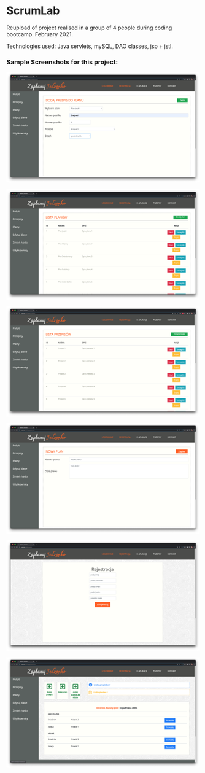 # ScrumLab
Reupload of project realised in a group of 4 people during coding bootcamp. February 2021.

Technologies used: Java servlets, mySQL, DAO classes, jsp + jstl.

### Sample Screenshots for this project: 

![alt text](https://github.com/radoslawwalat/ScrumLab/blob/main/SampleScreenshots/dodajPrzepisDoPlanu.png?raw=true)

![alt text](https://github.com/radoslawwalat/ScrumLab/blob/main/SampleScreenshots/listaPlanow.png?raw=true)

![alt text](https://github.com/radoslawwalat/ScrumLab/blob/main/SampleScreenshots/listaPrzepisow.png?raw=true)

![alt text](https://github.com/radoslawwalat/ScrumLab/blob/main/SampleScreenshots/nowyPlan.png?raw=true)

![alt text](https://github.com/radoslawwalat/ScrumLab/blob/main/SampleScreenshots/rejstracja.png?raw=true)

![alt text](https://github.com/radoslawwalat/ScrumLab/blob/main/SampleScreenshots/stronaPoLogowaniu.png?raw=true)
